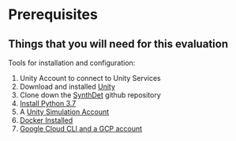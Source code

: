 # Prerequisites

## Things that you will need for this evaluation
Tools for installation and configuration: 
1. Unity Account to connect to Unity Services 
2. Download and installed [Unity](https://unity3d.com/get-unity/download?_ga=2.7068850.1051700367.1585850344-430265630.1582153580)
3. Clone down the [SynthDet](https://github.com/Unity-Technologies/SynthDet) github repository 
4. [Install Python 3.7](https://www.python.org/downloads/release/python-370/) 
5. A [Unity Simulation Account](docs/USimStart.md) 
7. [Docker Installed](https://www.docker.com/products/docker-desktop)
8. [Google Cloud CLI and a GCP account](docs/gcp.md) 